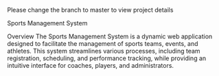 Please change the branch to master to view project details

Sports Management System

Overview The Sports Management System is a dynamic web application designed to facilitate the management of sports teams, events, and athletes. This system streamlines various processes, including team registration, scheduling, and performance tracking, while providing an intuitive interface for coaches, players, and administrators.

